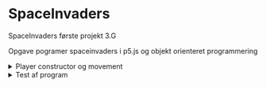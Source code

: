# SpaceInvaders
SpaceInvaders første projekt 3.G

Opgave pogramer spaceinvaders i p5.js og objekt orienteret programmering

<details>
<Summary> Player constructor og movement </summary>

### Player constructor og movement
 
Jeg startede med og lave en spiller, få den tegnet på min skærm og give den en måde og begvæge sig på. 
Det gjorde jeg så ledes: 

```js
class Player {
  constructor() { // I Constructoren har jeg tilføjet alle de variabler playern skal bruge
    this.width = 40;
    this.height = 20;
    this.x = width / 2 - this.width;
    this.y = height - 50;
    this.speed = 5;
  }

  show() {
    fill(220)
    rect(this.x, this.y, this.width, this.height)
  }

  move() {
    if (keyIsDown(LEFT_ARROW) ) {
      this.x -= this.speed;
    }
    if (keyIsDown(RIGHT_ARROW)) {
      this.x += this.speed;
    }
  }
}
```

Tilføjede senere noget kode til move() metoden der gjorde at man ikke kunne bevæge sig ud af canvas

Når den bevæger sig imod venstre spøger den om knappen "Left_arrow" er trykke og om breden af spilleren er støre end 0.
Hvis spilleren brede er størrer end, eller lig med 0 betyder det at man er ved kanten af canvas, og så kan man ikke 
bevæge sig videre. 

```js
    if (keyIsDown(LEFT_ARROW) && this.x >= 0 ) {
      this.x -= this.speed;
    }
```

Hvis man bevæger sig imod højre spøger den om knappen "Right_arrow" er trykker. Den spøger også om reden af spilleren
er mindre eller lig med breden af canvas minus breden af spillern. Hvis den er mindre eller lig med kan man ikke fortsætte
længer imod højre. 
Grunden til at den støger efter breden af canvas minus spiller breden, er fordi spillerens 0-punkt er helt til venstre. 
``` js
    if (keyIsDown(RIGHT_ARROW)) && this.width <= width - this.width {
      this.x += this.speed;
    }
```
</details>


<details>
<summary>Test af program</summary>

I testen af pogram har jeg spillet spillet 10 gange og skrevet alle fejl ned jeg kunne finde. 
markup: 
  *Skydne kolidere ikke på hele alien, man skal ramme i midten.
  *Havede problemer med og loade billeder ind som lit rumskib, 
  og aliens. beugte derfor bare regtankler.
  *Aliens dræber ikke player hvis de kolidere.

Men jeg kan konkludere med de test jeg har lavet af pogrammet, virker det, som det skal. Der forekommer bare nogle små fejl, som vil give spillet en helheds føelse hvis jeg havede tid til og fixe dem.
</details>
